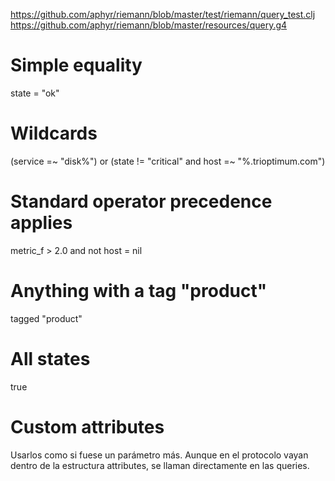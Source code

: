https://github.com/aphyr/riemann/blob/master/test/riemann/query_test.clj
https://github.com/aphyr/riemann/blob/master/resources/query.g4

# Simple equality
state = "ok"

# Wildcards
(service =~ "disk%") or 
(state != "critical" and host =~ "%.trioptimum.com")

# Standard operator precedence applies
metric_f > 2.0 and not host = nil

# Anything with a tag "product"
tagged "product"

# All states
true

# Custom attributes
Usarlos como si fuese un parámetro más. Aunque en el protocolo vayan dentro de la estructura attributes, se llaman directamente en las queries.
